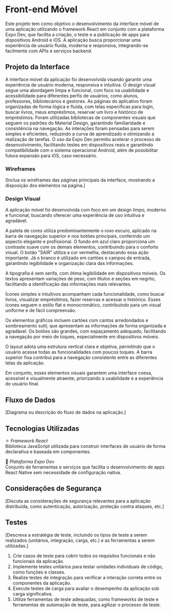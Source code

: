 # Front-end Móvel

Este projeto tem como objetivo o desenvolvimento da interface móvel de uma aplicação utilizando o framework React em conjunto com a plataforma Expo Dev, que facilita a criação, o teste e a publicação de apps para dispositivos Android e iOS. A aplicação busca proporcionar uma experiência de usuário fluida, moderna e responsiva, integrando-se facilmente com APIs e serviços backend.

## Projeto da Interface
A interface móvel da aplicação foi desenvolvida visando garantir uma experiência de usuário moderna, responsiva e intuitiva. O design visual segue uma abordagem limpa e funcional, com foco na usabilidade e acessibilidade para diferentes perfis de usuários, como alunos, professores, bibliotecários e gestores. As páginas do aplicativo foram organizadas de forma lógica e fluida, com telas específicas para login, buscar livros, meus empréstimos, reservar um livro e histórico de empréstimos. Foram utilizadas bibliotecas de componentes visuais que seguem os padrões do Material Design, garantindo familiaridade e consistência na navegação. As interações foram pensadas para serem simples e eficientes, reduzindo a curva de aprendizado e otimizando a realização de tarefas. O uso da Expo Dev permitiu acelerar o processo de desenvolvimento, facilitando testes em dispositivos reais e garantindo compatibilidade com o sistema operacional Android, além de possibilitar futura expansão para iOS, caso necessário.

### Wireframes

[Inclua os wireframes das páginas principais da interface, mostrando a disposição dos elementos na página.]

### Design Visual

A aplicação móvel foi desenvolvida com foco em um design limpo, moderno e funcional, buscando oferecer uma experiência de uso intuitiva e agradável.

A paleta de cores utiliza predominantemente o roxo escuro, aplicado na barra de navegação superior e nos botões principais, conferindo um aspecto elegante e profissional. O fundo em azul claro proporciona um contraste suave com os demais elementos, contribuindo para o conforto visual. O botão "SAIR" utiliza a cor vermelha, destacando essa ação importante. Já o branco é utilizado em cartões e campos de entrada, garantindo legibilidade e organização clara das informações.

A tipografia é sem serifa, com ótima legibilidade em dispositivos móveis. Os textos apresentam variações de peso, com títulos e seções em negrito, facilitando a identificação das informações mais relevantes.

Ícones simples e intuitivos acompanham cada funcionalidade, como buscar livros, visualizar empréstimos, fazer reservas e acessar o histórico. Esses ícones seguem o estilo flat e monocromático, contribuindo para um visual uniforme e de fácil compreensão.

Os elementos gráficos incluem cartões com cantos arredondados e sombreamento sutil, que apresentam as informações de forma organizada e agradável. Os botões são grandes, com espaçamento adequado, facilitando a navegação por meio de toques, especialmente em dispositivos móveis.

O layout adota uma estrutura vertical clara e objetiva, permitindo que o usuário acesse todas as funcionalidades com poucos toques. A barra superior fixa contribui para a navegação consistente entre as diferentes telas da aplicação.

Em conjunto, esses elementos visuais garantem uma interface coesa, acessível e visualmente atraente, priorizando a usabilidade e a experiência do usuário final.

## Fluxo de Dados

[Diagrama ou descrição do fluxo de dados na aplicação.]

## Tecnologias Utilizadas

⚛️ *Framework React*  
Biblioteca JavaScript utilizada para construir interfaces de usuário de forma declarativa e baseada em componentes.

📱 *Plataforma Expo Dev*  
Conjunto de ferramentas e serviços que facilita o desenvolvimento de apps React Native sem necessidade de configuração nativa.

## Considerações de Segurança

[Discuta as considerações de segurança relevantes para a aplicação distribuída, como autenticação, autorização, proteção contra ataques, etc.]

## Testes

[Descreva a estratégia de teste, incluindo os tipos de teste a serem realizados (unitários, integração, carga, etc.) e as ferramentas a serem utilizadas.]

1. Crie casos de teste para cobrir todos os requisitos funcionais e não funcionais da aplicação.
2. Implemente testes unitários para testar unidades individuais de código, como funções e classes.
3. Realize testes de integração para verificar a interação correta entre os componentes da aplicação.
4. Execute testes de carga para avaliar o desempenho da aplicação sob carga significativa.
5. Utilize ferramentas de teste adequadas, como frameworks de teste e ferramentas de automação de teste, para agilizar o processo de teste.

